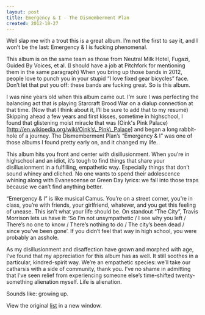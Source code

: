 ```yaml
---
layout: post
title: Emergency & I - The Dismemberment Plan
created: 2012-10-27
---
```



Well slap me with a trout this is a great album. I’m not the first to
say it, and I won’t be the last: Emergency & I is fucking phenomenal. 

This album is on the same team as those from Neutral Milk Hotel, Fugazi,
Guided By Voices, et al. (I should have a job at Pitchfork for
mentioning them in the same paragraph) When you bring up those bands in
2012, people love to punch you in your stupid “I love fixed gear
bicycles” face. Don’t let that put you off: these bands are fucking
great. So is this album.

I was nine years old when this album came out. I’m sure I was perfecting
the balancing act that is playing Starcraft Brood War on a dialup
connection at that time. (Now that I think about it, I’ll be sure to add
that to my resumé) Skipping ahead a few years and first kisses, sometime
in highschool, I found that glistening moist miracle that was (Oink's Pink Palace)[http://en.wikipedia.org/wiki/Oink’s\_Pink\_Palace]
and began a long rabbit-hole of a journey. The Dismemberment Plan’s
“Emergency & I” was one of those albums I found pretty early on, and it
changed my life.

This album hits you front and center with disillusionment. When you’re
in highschool and an idiot, it’s tough to find things that share your
disillusionment in a fulfilling, empathetic way. Especially things that
don’t sound whiney and cliched. No one wants to spend their adolescence
whining along with Evanescense or Green Day lyrics: we fall into those
traps because we can’t find anything better. 

“Emergency & I” is like musical Camus. You’re on a street corner, you’re
in class, you’re with friends, your girlfriend, whatever, and you get
this feeling of unease. This isn’t what your life should be. On standout
“The City”, Travis Morrison lets us have it: ‘So I’m not unsympathetic /
I see why you left / There’s no one to know / There’s nothing to do /
The city’s been dead / since you’ve been gone’. If you didn’t feel that
way in high school, you were probably an asshole. 

As my disillusionment and disaffection have grown and morphed with age,
I’ve found that my appreciation for this album has as well. It still
soothes in a particular, kindred-spirit way. We’re an empathetic
species: we’ll take our catharsis with a side of community, thank you.
I’ve no shame in admitting that I’ve seen relief from experiencing
someone else’s time-shifted twenty-something alienation myself. Life is
alienation.

Sounds like: growing up.

View the
original [list](https://docs.google.com/spreadsheet/pub?key=0ArDppihwaWa6dFdaeV9pOXNTeERqbWVFTFp5bWFuNmc&output=html)
in a new window.
